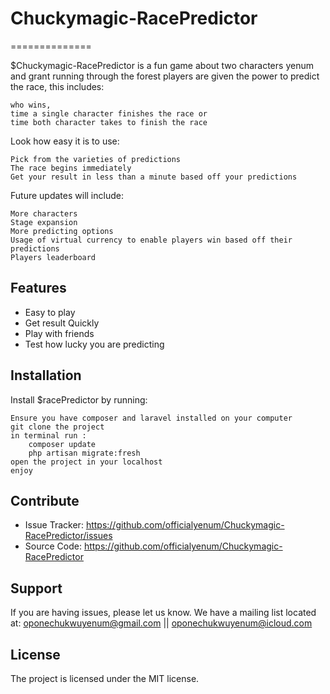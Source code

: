 # Chuckymagic-RacePredictor
==============

$Chuckymagic-RacePredictor is a fun game about two characters yenum and grant running through the forest
players are given the power to predict the race, this includes:
    
    who wins,
    time a single character finishes the race or
    time both character takes to finish the race

Look how easy it is to use:

    Pick from the varieties of predictions
    The race begins immediately
    Get your result in less than a minute based off your predictions

Future updates will include:
    
    More characters
    Stage expansion
    More predicting options
    Usage of virtual currency to enable players win based off their predictions
    Players leaderboard

Features
--------

- Easy to play
- Get result Quickly
- Play with friends
- Test how lucky you are predicting

Installation
------------

Install $racePredictor by running:

    Ensure you have composer and laravel installed on your computer
    git clone the project
    in terminal run :
        composer update
        php artisan migrate:fresh
    open the project in your localhost
    enjoy

Contribute
----------

- Issue Tracker: https://github.com/officialyenum/Chuckymagic-RacePredictor/issues
- Source Code: https://github.com/officialyenum/Chuckymagic-RacePredictor

Support
-------

If you are having issues, please let us know.
We have a mailing list located at: oponechukwuyenum@gmail.com || oponechukwuyenum@icloud.com

License
-------

The project is licensed under the MIT license.
